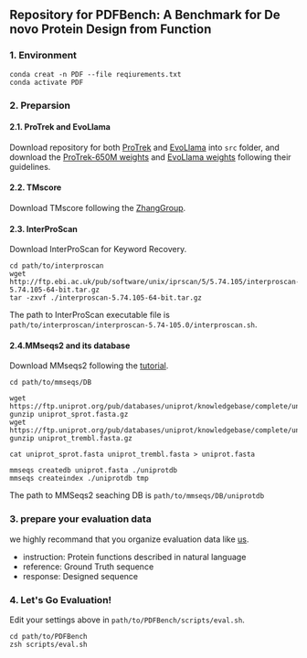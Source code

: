## Repository for PDFBench: A Benchmark for De novo Protein Design from Function

### 1. Environment
```shell
conda creat -n PDF --file reqiurements.txt
conda activate PDF
```

### 2. Preparsion

#### 2.1. ProTrek and EvoLlama

Download repository for both [ProTrek](https://github.com/westlake-repl/ProTrek) and [EvoLlama](https://github.com/sornkL/EvoLlama) into `src` folder, and download the [ProTrek-650M weights](https://huggingface.co/westlake-repl/ProTrek_650M_UniRef50) and [EvoLlama weights](https://huggingface.co/nwliu/EvoLlama-Oracle-Molinst-Protein-Design) following their guidelines.

#### 2.2. TMscore

Download TMscore following the [ZhangGroup](https://zhanggroup.org/TM-score/).

#### 2.3. InterProScan

Download InterProScan for Keyword Recovery.
```shell
cd path/to/interproscan
wget http://ftp.ebi.ac.uk/pub/software/unix/iprscan/5/5.74.105/interproscan-5.74.105-64-bit.tar.gz
tar -zxvf ./interproscan-5.74.105-64-bit.tar.gz
```
The path to InterProScan executable file is `path/to/interproscan/interproscan-5.74-105.0/interproscan.sh`. 

#### 2.4.MMseqs2 and its database

Download MMseqs2 following the [tutorial](https://github.com/soedinglab/MMseqs2).
```shell
cd path/to/mmseqs/DB

wget https://ftp.uniprot.org/pub/databases/uniprot/knowledgebase/complete/uniprot_sprot.fasta.gz
gunzip uniprot_sprot.fasta.gz
wget https://ftp.uniprot.org/pub/databases/uniprot/knowledgebase/complete/uniprot_trembl.fasta.gz
gunzip uniprot_trembl.fasta.gz

cat uniprot_sprot.fasta uniprot_trembl.fasta > uniprot.fasta

mmseqs createdb uniprot.fasta ./uniprotdb
mmseqs createindex ./uniprotdb tmp
```
The path to MMSeqs2 seaching DB is `path/to/mmseqs/DB/uniprotdb`

### 3. prepare your evaluation data

we highly recommand that you organize evaluation data like [us](./example/data/example_data.json).
- instruction: Protein functions described in natural language
- reference: Ground Truth sequence
- response: Designed sequence

### 4. Let's Go Evaluation!

Edit your settings above in `path/to/PDFBench/scripts/eval.sh`.
```shell
cd path/to/PDFBench
zsh scripts/eval.sh
```